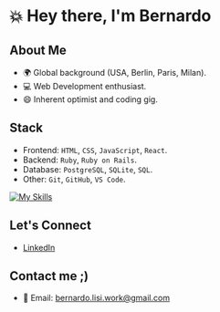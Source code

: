 # 💥 Hey there, I'm Bernardo

## About Me
- 🌍 Global background (USA, Berlin, Paris, Milan).
- 💻 Web Development enthusiast.
- 😄 Inherent optimist and coding gig.

## Stack
- Frontend: `HTML`, `CSS`, `JavaScript`, `React`.
- Backend: `Ruby`, `Ruby on Rails`.
- Database: `PostgreSQL`, `SQLite`, `SQL`.
- Other: `Git`, `GitHub`, `VS Code`.

[![My Skills](https://skillicons.dev/icons?i=linkedin,istagram&theme=light)](https://skillicons.dev)

## Let's Connect
- [LinkedIn](https://www.linkedin.com/in/bernardo-lisi/?locale=en_US)

## Contact me ;)
- 📧 Email: bernardo.lisi.work@gmail.com

